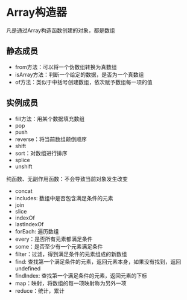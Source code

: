 # Array构造器

凡是通过Array构造函数创建的对象，都是数组

## 静态成员

- from方法：可以将一个伪数组转换为真数组
- isArray方法：判断一个给定的数据，是否为一个真数组
- of方法：类似于中括号创建数组，依次赋予数组每一项的值

## 实例成员

- fill方法：用某个数据填充数组
- pop
- push
- reverse：将当前数组颠倒顺序
- shift
- sort：对数组进行排序
- splice
- unshift

纯函数、无副作用函数：不会导致当前对象发生改变

- concat
- includes: 数组中是否包含满足条件的元素
- join
- slice
- indexOf
- lastIndexOf
- forEach: 遍历数组
- every：是否所有元素都满足条件
- some：是否至少有一个元素满足条件
- filter：过滤，得到满足条件的元素组成的新数组
- find: 查找第一个满足条件的元素，返回元素本身，如果没有找到，返回undefined
- findIndex: 查找第一个满足条件的元素，返回元素的下标
- map：映射，将数组的每一项映射称为另外一项
- reduce：统计，累计
